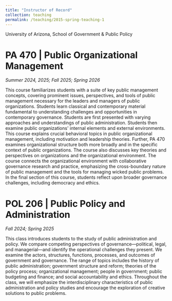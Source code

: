 ```yaml
---
title: "Instructor of Record"
collection: teaching
permalink: /teaching/2015-spring-teaching-1
---
```

University of Arizona, School of Government & Public Policy

PA 470 | Public Organizational Management
======
_Summer 2024, 2025; Fall 2025; Spring 2026_

This course familiarizes students with a suite of key public management concepts, covering prominent issues, perspectives, and tools of public management necessary for the leaders and managers of public organizations. Students learn classical and contemporary material fundamental to understanding challenges and opportunities in contemporary governance. Students are first presented with varying approaches and understandings of public administration. Students then examine public organizations' internal elements and external environments. This course explains crucial behavioral topics in public organizational management, including motivation and leadership theories. Further, PA 470 examines organizational structure both more broadly and in the specific context of public organizations. The course also discusses key theories and perspectives on organizations and the organizational environment. The course connects the organizational environment with collaborative governance research and practice, emphasizing the cross-boundary nature of public management and the tools for managing wicked public problems. In the final section of this course, students reflect upon broader governance challenges, including democracy and ethics.


POL 206 | Public Policy and Administration
======
_Fall 2024; Spring 2025_

This class introduces students to the study of public administration and policy. We compare competing perspectives of governance—political, legal, and managerial—and identify the operational challenges they present. We examine the actors, structures, functions, processes, and outcomes of government and governance. The range of topics includes the history of public administration; government structure and reform; theories of the policy process; organizational management; people in government; public budgeting and finance; and social accountability and ethics. Throughout the class, we will emphasize the interdisciplinary characteristics of public administration and policy studies and encourage the exploration of creative solutions to public problems. 

